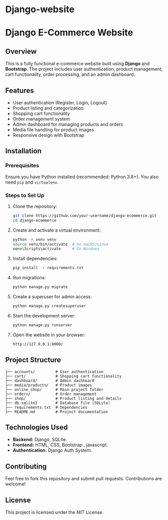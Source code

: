 # Django-website
# Django E-Commerce Website

## Overview
This is a fully functional e-commerce website built using **Django** and **Bootstrap**. The project includes user authentication, product management, cart functionality, order processing, and an admin dashboard.

## Features
- User authentication (Register, Login, Logout)
- Product listing and categorization
- Shopping cart functionality
- Order management system
- Admin dashboard for managing products and orders
- Media file handling for product images
- Responsive design with Bootstrap

## Installation
### Prerequisites
Ensure you have Python installed (recommended: Python 3.8+). You also need `pip` and `virtualenv`.

### Steps to Set Up
1. Clone the repository:
   ```sh
   git clone https://github.com/your-username/django-ecommerce.git
   cd django-ecommerce
   ```
2. Create and activate a virtual environment:
   ```sh
   python -m venv venv
   source venv/bin/activate  # On macOS/Linux
   venv\Scripts\activate     # On Windows
   ```
3. Install dependencies:
   ```sh
   pip install -r requirements.txt
   ```
4. Run migrations:
   ```sh
   python manage.py migrate
   ```
5. Create a superuser for admin access:
   ```sh
   python manage.py createsuperuser
   ```
6. Start the development server:
   ```sh
   python manage.py runserver
   ```
7. Open the website in your browser:
   ```sh
   http://127.0.0.1:8000/
   ```

## Project Structure
```
├── accounts/         # User authentication
├── cart/             # Shopping cart functionality
├── dashboard/        # Admin dashboard
├── media/products/   # Product images
├── online_shop/      # Main project folder
├── orders/           # Order management
├── shop/             # Product listing and details
├── db.sqlite3        # Database file (SQLite)
├── requirements.txt  # Dependencies
├── README.md         # Project documentation
```

## Technologies Used
- **Backend:** Django, SQLite.
- **Frontend:** HTML, CSS, Bootstrap , javascript.
- **Authentication:** Django Auth System.

## Contributing
Feel free to fork this repository and submit pull requests. Contributions are welcome!

## License
This project is licensed under the MIT License.


